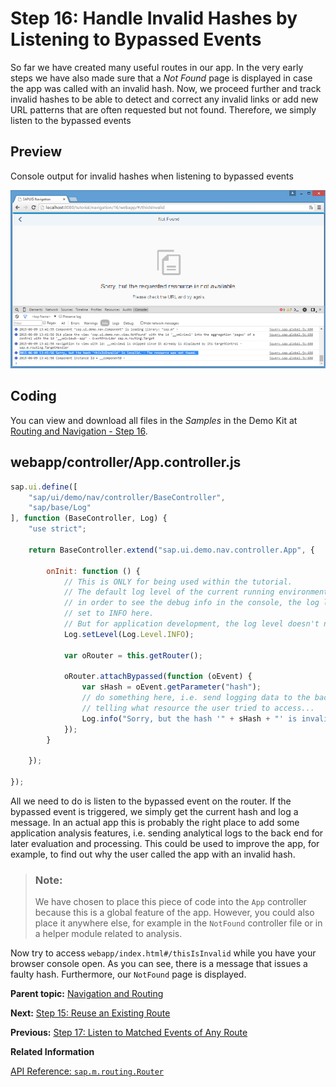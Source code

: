 <!-- loioa7932a791adc4a58ae4693400801ea5f -->

# Step 16: Handle Invalid Hashes by Listening to Bypassed Events

So far we have created many useful routes in our app. In the very early steps we have also made sure that a *Not Found* page is displayed in case the app was called with an invalid hash. Now, we proceed further and track invalid hashes to be able to detect and correct any invalid links or add new URL patterns that are often requested but not found. Therefore, we simply listen to the bypassed events



## Preview

   
  
<a name="loioa7932a791adc4a58ae4693400801ea5f__fig_r1j_pst_mr"/>Console output for invalid hashes when listening to bypassed events

 ![](images/Tutorial_Navigation_and_Routing_Step_16_6f2e76a.png "Console output for invalid hashes when listening to bypassed events") 



## Coding

You can view and download all files in the *Samples* in the Demo Kit at [Routing and Navigation - Step 16](https://ui5.sap.com/#/entity/sap.ui.core.tutorial.navigation/sample/sap.ui.core.tutorial.navigation.16).



## webapp/controller/App.controller.js

```js
sap.ui.define([
	"sap/ui/demo/nav/controller/BaseController",
	"sap/base/Log"
], function (BaseController, Log) {
	"use strict";

	return BaseController.extend("sap.ui.demo.nav.controller.App", {

		onInit: function () {
			// This is ONLY for being used within the tutorial.
			// The default log level of the current running environment may be higher than INFO,
			// in order to see the debug info in the console, the log level needs to be explicitly
			// set to INFO here.
			// But for application development, the log level doesn't need to be set again in the code.
			Log.setLevel(Log.Level.INFO);

			var oRouter = this.getRouter();

			oRouter.attachBypassed(function (oEvent) {
				var sHash = oEvent.getParameter("hash");
				// do something here, i.e. send logging data to the backend for analysis
				// telling what resource the user tried to access...
				Log.info("Sorry, but the hash '" + sHash + "' is invalid.", "The resource was not found.");
			});
		}

	});

});
```

All we need to do is listen to the bypassed event on the router. If the bypassed event is triggered, we simply get the current hash and log a message. In an actual app this is probably the right place to add some application analysis features, i.e. sending analytical logs to the back end for later evaluation and processing. This could be used to improve the app, for example, to find out why the user called the app with an invalid hash.

> ### Note:  
> We have chosen to place this piece of code into the `App` controller because this is a global feature of the app. However, you could also place it anywhere else, for example in the `NotFound` controller file or in a helper module related to analysis.

Now try to access `webapp/index.html#/thisIsInvalid` while you have your browser console open. As you can see, there is a message that issues a faulty hash. Furthermore, our `NotFound` page is displayed.

**Parent topic:** [Navigation and Routing](navigation-and-routing-1b6dcd3.md "SAPUI5 comes with a powerful routing API that helps you control the state of your application efficiently. This tutorial will illustrate all major features and APIs related to navigation and routing in SAPUI5 apps by creating a simple and easy to understand mobile app. It represents a set of best practices for applying the navigation and routing features of SAPUI5 to your applications.")

**Next:** [Step 15: Reuse an Existing Route](step-15-reuse-an-existing-route-877d57e.md "The Employees table displays employee data. However, the resumes of the employees are not accessible from this view yet. We could create a new route and a new view to visualize the resume again, but we could also simply reuse an existing route to cross-link the resume of a certain employee. In this step, we will add a feature that allows users to directly navigate to the resume of a certain employee. We will reuse the Resume page that we have created in an earlier step. This example illustrates that there can be multiple navigation paths that direct to the same page.")

**Previous:** [Step 17: Listen to Matched Events of Any Route](step-17-listen-to-matched-events-of-any-route-4a063b8.md "In the previous step, we have listened for bypassed events to detect possible technical issues with our app. In this step, we want to improve the analysis use case even more by listening to any matched event of the route. We could use this information to measure how the app is used and how frequently the pages are called. Many Web analytic tools track page hits this way. The collected information can be used, for example to improve our app and its usability.")

**Related Information**  


[API Reference: `sap.m.routing.Router`](https://ui5.sap.com/#/api/sap.m.routing.Router)


